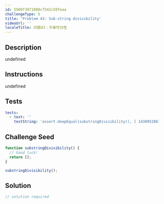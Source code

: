 ```yaml
---
id: 5900f3971000cf542c50feaa
challengeType: 5
title: 'Problem 43: Sub-string divisibility'
videoUrl: ''
localeTitle: 问题43：子串可分性
---
```


## Description
undefined

## Instructions
undefined

## Tests
<section id='tests'>

```yml
tests:
  - text: ''
    testString: 'assert.deepEqual(substringDivisibility(), [ 1430952867, 1460357289, 1406357289, 4130952867, 4160357289, 4106357289 ], "<code>substringDivisibility()</code> should return [ 1430952867, 1460357289, 1406357289, 4130952867, 4160357289, 4106357289 ].");'

```

</section>

## Challenge Seed
<section id='challengeSeed'>

<div id='js-seed'>

```js
function substringDivisibility() {
  // Good luck!
  return [];
}

substringDivisibility();

```

</div>



</section>

## Solution
<section id='solution'>

```js
// solution required
```
</section>
